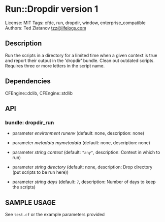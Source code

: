 # Run::Dropdir version 1

License: MIT
Tags: cfdc, run, dropdir, window, enterprise_compatible
Authors: Ted Zlatanov <tzz@lifelogs.com>

## Description
Run the scripts in a directory for a limited time when a given context is true and report their output in the 'dropdir' bundle.  Clean out outdated scripts.  Requires three or more letters in the script name.

## Dependencies
CFEngine::dclib, CFEngine::stdlib

## API
### bundle: dropdir_run
* parameter _environment_ *runenv* (default: none, description: none)

* parameter _metadata_ *mymetadata* (default: none, description: none)

* parameter _string_ *context* (default: `"any"`, description: Context in which to run)

* parameter _string_ *directory* (default: none, description: Drop directory (put scripts to be run here))

* parameter _string_ *days* (default: `7`, description: Number of days to keep the scripts)


## SAMPLE USAGE
See `test.cf` or the example parameters provided

